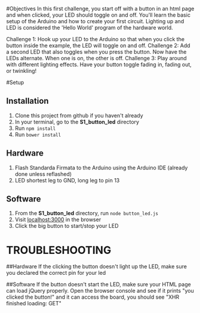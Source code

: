 #Objectives
In this first challenge, you start off with a button in an html page and when clicked, your LED should toggle on and off. You'll learn the basic setup of the Arduino and how to create your first circuit. Lighting up and LED is considered the 'Hello World' program of the hardware world.

Challenge 1: Hook up your LED to the Arduino so that when you click the button inside the example, the LED will toggle on and off.
Challenge 2: Add a second LED that also toggles when you press the button. Now have the LEDs alternate. When one is on, the other is off.
Challenge 3: Play around with different lighting effects. Have your button toggle fading in, fading out, or twinkling!

#Setup

## Installation
1. Clone this project from github if you haven't already
2. In your terminal, go to the **S1_button_led** directory
3. Run `npm install`
4. Run `bower install`

## Hardware
1. Flash Standarda Firmata to the Arduino using the Arduino IDE (already done unless reflashed)
2. LED shortest leg to GND, long leg to pin 13

## Software
1. From the **S1_button_led** directory, run `node button_led.js`
2. Visit <a href="http://localhost:3000" target="_blank">localhost:3000</a> in the browser
3. Click the big button to start/stop your LED

# TROUBLESHOOTING

##Hardware
If the clicking the button doesn't light up the LED, make sure you declared the correct pin for your led

##Software
If the button doesn't start the LED, make sure your HTML page can load jQuery properly. 
Open the browser console and see if it prints "you clicked the button!" and it can access the board, 
you should see "XHR finished loading: GET"
